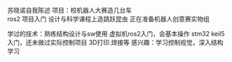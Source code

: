 苏晓诺自我陈述
项目：校机器人大赛造几台车  
ros2 项目入门 
设计与科学课程上造跳跃昆虫
正在准备机器人创意赛实物组

学过的技术：熟练结构设计与sw使用
虚拟机ros2入门，会基本操作
stm32 keil5入门，还未做过实际控制项目
3D打印.焊接等
感兴趣：学习控制视觉，深入结构学习

